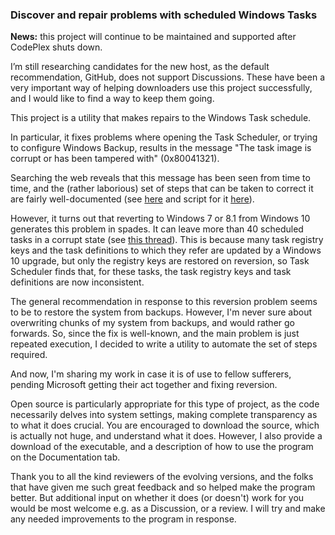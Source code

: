 ### Discover and repair problems with scheduled Windows Tasks

**News:** this project will continue to be maintained and supported after CodePlex shuts down. 

I’m still researching candidates for the new host, as the default recommendation, GitHub, does not support Discussions. These have been a very important way of helping downloaders use this project successfully, and I would like to find a way to keep them going.

This project is a utility that makes repairs to the Windows Task schedule.

In particular, it fixes problems where opening the Task Scheduler, or trying to configure Windows Backup, 
results in the message "The task image is corrupt or has been tampered with" (0x80041321).

Searching the web reveals that this message has been seen from time to time, and the (rather laborious) set of steps that can be taken to correct it are fairly well-documented (see  [here](https://support.microsoft.com/en-gb/kb/2305420) and script for it  [here](https://gallery.technet.microsoft.com/scriptcenter/Repair-CorruptedTampered-c8d2e975)).

However, it turns out that reverting to Windows 7 or 8.1 from Windows 10 generates this problem in spades. It can leave more than 40 scheduled tasks in a corrupt state (see [this thread](https://social.technet.microsoft.com/Forums/windowsserver/en-US/80e4f83d-1529-4405-b8e3-d1d636f8b71c/task-scheduler-is-broken-after-windows-10-downgrade?forum=win10itprogeneral)). This is because many task registry keys and the task definitions to which they refer are updated by a Windows 10 upgrade, but only the registry keys are restored on reversion, so Task Scheduler finds that, for these tasks, the task registry keys and task definitions are now inconsistent.

The general recommendation in response to this reversion problem seems to be to restore the system from backups. However, I'm never sure about overwriting chunks of my system from backups, and would rather go forwards.  So, since the fix is well-known, and the main problem is just repeated execution, I decided to write a utility to automate the set of steps required.

And now, I'm sharing my work in case it is of use to fellow sufferers, pending Microsoft getting their act together and fixing reversion.

Open source is particularly appropriate for this type of project, as the code necessarily delves into system settings, making complete transparency as to what it does crucial. You are encouraged to download the source, which is actually not huge, and understand what it does. However, I also provide a download of the executable, and a description of how to use the program on the Documentation tab.

Thank you to all the kind reviewers of the evolving versions, and the folks that have given me such great feedback and so helped make the program better.  But additional input on whether it does (or doesn't) work for you would be most welcome e.g. as a Discussion, or a review.  I will try and make any needed improvements to the program in response.


